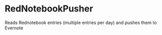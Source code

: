 RedNotebookPusher
=================

Reads Rednotebook entries (multiple entries per day) and pushes them to Evernote
